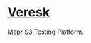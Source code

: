 # [Veresk](https://en.wikipedia.org/wiki/Veresk_Bridge)

[Mapr S3](https://mapr.com/docs/61/MapRObjectStore/MapRObjectStorewithS3-compatibleAPI.html) Testing Platform.


